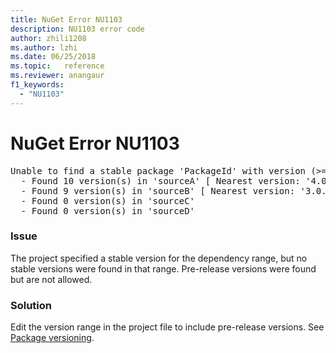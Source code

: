 ```yaml
---
title: NuGet Error NU1103
description: NU1103 error code
author: zhili1208
ms.author: lzhi
ms.date: 06/25/2018
ms.topic:   reference
ms.reviewer: anangaur
f1_keywords: 
  - "NU1103"
---
```


# NuGet Error NU1103

<pre>Unable to find a stable package 'PackageId' with version (>= 3.0.0)<br/>  - Found 10 version(s) in 'sourceA' [ Nearest version: '4.0.0-rc-2129' ]<br/>  - Found 9 version(s) in 'sourceB' [ Nearest version: '3.0.0-beta-00032' ]<br/>  - Found 0 version(s) in 'sourceC'<br/>  - Found 0 version(s) in 'sourceD'</pre>

### Issue
The project specified a stable version for the dependency range, but no stable versions were found in that range. Pre-release versions were found but are not allowed.

### Solution
Edit the version range in the project file to include pre-release versions. See [Package versioning](../../concepts/package-versioning.md).